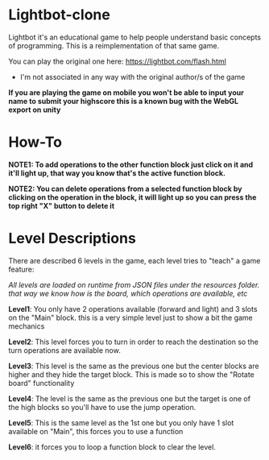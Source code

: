 # Lightbot-clone

Lightbot it's an educational game to help people understand basic concepts of programming.
This is a reimplementation of that same game.

You can play the original one here: https://lightbot.com/flash.html

* I'm not associated in any way with the original author/s of the game

**If you are playing the game on mobile you won't be able to input your name to submit your highscore
this is a known bug with the WebGL export on unity**

# How-To

**NOTE1: To add operations to the other function block just click on it and it'll light up, that way you know that's the active function block.**

**NOTE2: You can delete operations from a selected function block by clicking on the operation in the block, it will light up so you can press the top right "X" button to delete it**

# Level Descriptions


There are described 6 levels in the game, each level tries to "teach" a game feature:

*All levels are loaded on runtime from JSON files under the resources folder. that way we know how is the board, which operations are available, etc*

**Level1**: You only have 2 operations available (forward and light) and 3 slots on the "Main" block.
this is a very simple level just to show a bit the game mechanics

**Level2**: This level forces you to turn in order to reach the destination so the turn operations are available now.

**Level3**: This level is the same as the previous one but the center blocks are higher and they hide the target block. This is made so to show the "Rotate board" functionality

**Level4**: The level is the same as the previous one but the target is one of the high blocks so you'll have to use the jump operation.

**Level5**: This is the same level as the 1st one but you only have 1 slot available on "Main", this forces you to use a function 

**Level6**: it forces you to loop a function block to clear the level.

